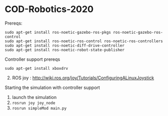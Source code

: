 # COD-Robotics-2020
Prereqs:

```
sudo apt-get install ros-noetic-gazebo-ros-pkgs ros-noetic-gazebo-ros-control
sudo apt-get install ros-noetic-ros-control ros-noetic-ros-controllers
sudo apt-get install ros-noetic-diff-drive-controller
sudo apt-get install ros-noetic-robot-state-publisher
```

Controller support prereqs

`sudo apt-get install xboxdrv`

2. ROS joy : http://wiki.ros.org/joy/Tutorials/ConfiguringALinuxJoystick

Starting the simulation with controller support

1. launch the simulation
2. `rosrun joy joy_node`
3. `rosrun simpleMod main.py`
